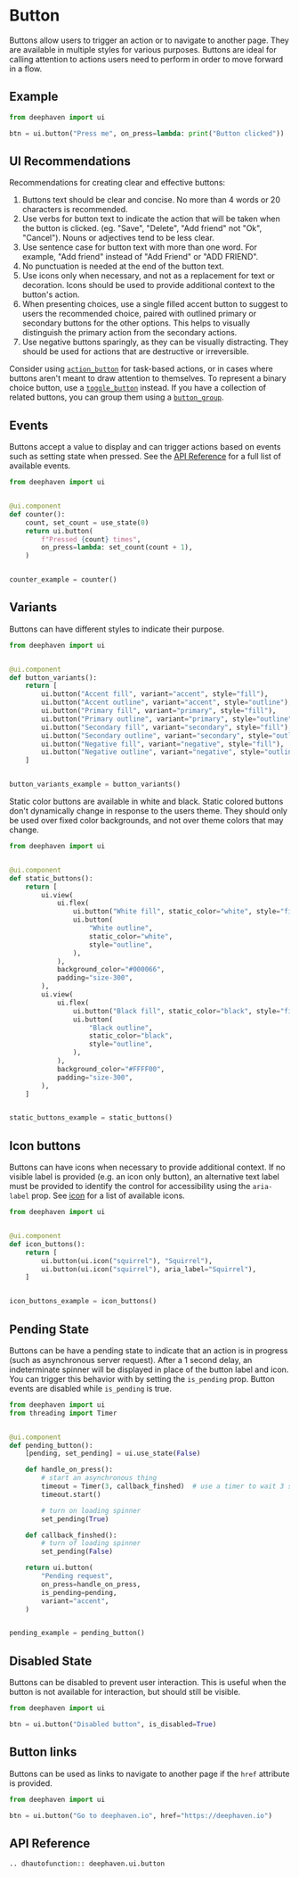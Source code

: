 # Button

Buttons allow users to trigger an action or to navigate to another page. They are available in multiple styles for various purposes. Buttons are ideal for calling attention to actions users need to perform in order to move forward in a flow.

## Example

```python
from deephaven import ui

btn = ui.button("Press me", on_press=lambda: print("Button clicked"))
```

## UI Recommendations

Recommendations for creating clear and effective buttons:

1. Buttons text should be clear and concise. No more than 4 words or 20 characters is recommended.
2. Use verbs for button text to indicate the action that will be taken when the button is clicked. (eg. "Save", "Delete", "Add friend" not "Ok", "Cancel"). Nouns or adjectives tend to be less clear.
3. Use sentence case for button text with more than one word. For example, "Add friend" instead of "Add Friend" or "ADD FRIEND".
4. No punctuation is needed at the end of the button text.
5. Use icons only when necessary, and not as a replacement for text or decoration. Icons should be used to provide additional context to the button's action.
6. When presenting choices, use a single filled accent button to suggest to users the recommended choice, paired with outlined primary or secondary buttons for the other options. This helps to visually distinguish the primary action from the secondary actions.
7. Use negative buttons sparingly, as they can be visually distracting. They should be used for actions that are destructive or irreversible.

Consider using [`action_button`](./action_button.md) for task-based actions, or in cases where buttons aren't meant to draw attention to themselves. To represent a binary choice button, use a [`toggle_button`](./toggle_button.md) instead. If you have a collection of related buttons, you can group them using a [`button_group`](./button_group.md).

## Events

Buttons accept a value to display and can trigger actions based on events such as setting state when pressed. See the [API Reference](#api-reference) for a full list of available events.

```python
from deephaven import ui


@ui.component
def counter():
    count, set_count = use_state(0)
    return ui.button(
        f"Pressed {count} times",
        on_press=lambda: set_count(count + 1),
    )


counter_example = counter()
```

## Variants

Buttons can have different styles to indicate their purpose.

```python
from deephaven import ui


@ui.component
def button_variants():
    return [
        ui.button("Accent fill", variant="accent", style="fill"),
        ui.button("Accent outline", variant="accent", style="outline"),
        ui.button("Primary fill", variant="primary", style="fill"),
        ui.button("Primary outline", variant="primary", style="outline"),
        ui.button("Secondary fill", variant="secondary", style="fill"),
        ui.button("Secondary outline", variant="secondary", style="outline"),
        ui.button("Negative fill", variant="negative", style="fill"),
        ui.button("Negative outline", variant="negative", style="outline"),
    ]


button_variants_example = button_variants()
```

Static color buttons are available in white and black. Static colored buttons don't dynamically change in response to the users theme. They should only be used over fixed color backgrounds, and not over theme colors that may change.

```python
from deephaven import ui


@ui.component
def static_buttons():
    return [
        ui.view(
            ui.flex(
                ui.button("White fill", static_color="white", style="fill"),
                ui.button(
                    "White outline",
                    static_color="white",
                    style="outline",
                ),
            ),
            background_color="#000066",
            padding="size-300",
        ),
        ui.view(
            ui.flex(
                ui.button("Black fill", static_color="black", style="fill"),
                ui.button(
                    "Black outline",
                    static_color="black",
                    style="outline",
                ),
            ),
            background_color="#FFFF00",
            padding="size-300",
        ),
    ]


static_buttons_example = static_buttons()
```

## Icon buttons

Buttons can have icons when necessary to provide additional context. If no visible label is provided (e.g. an icon only button), an alternative text label must be provided to identify the control for accessibility using the `aria-label` prop. See [icon](./icon.md) for a list of available icons.

```python
from deephaven import ui


@ui.component
def icon_buttons():
    return [
        ui.button(ui.icon("squirrel"), "Squirrel"),
        ui.button(ui.icon("squirrel"), aria_label="Squirrel"),
    ]


icon_buttons_example = icon_buttons()
```

## Pending State

Buttons can be have a pending state to indicate that an action is in progress (such as asynchronous server request). After a 1 second delay, an indeterminate spinner will be displayed in place of the button label and icon. You can trigger this behavior with by setting the `is_pending` prop. Button events are disabled while `is_pending` is true.

```python
from deephaven import ui
from threading import Timer


@ui.component
def pending_button():
    [pending, set_pending] = ui.use_state(False)

    def handle_on_press():
        # start an asynchronous thing
        timeout = Timer(3, callback_finshed)  # use a timer to wait 3 seconds
        timeout.start()

        # turn on loading spinner
        set_pending(True)

    def callback_finshed():
        # turn of loading spinner
        set_pending(False)

    return ui.button(
        "Pending request",
        on_press=handle_on_press,
        is_pending=pending,
        variant="accent",
    )


pending_example = pending_button()
```

## Disabled State

Buttons can be disabled to prevent user interaction. This is useful when the button is not available for interaction, but should still be visible.

```python
from deephaven import ui

btn = ui.button("Disabled button", is_disabled=True)
```

## Button links

Buttons can be used as links to navigate to another page if the `href` attribute is provided.

```python
from deephaven import ui

btn = ui.button("Go to deephaven.io", href="https://deephaven.io")
```

## API Reference

```{eval-rst}
.. dhautofunction:: deephaven.ui.button
```
